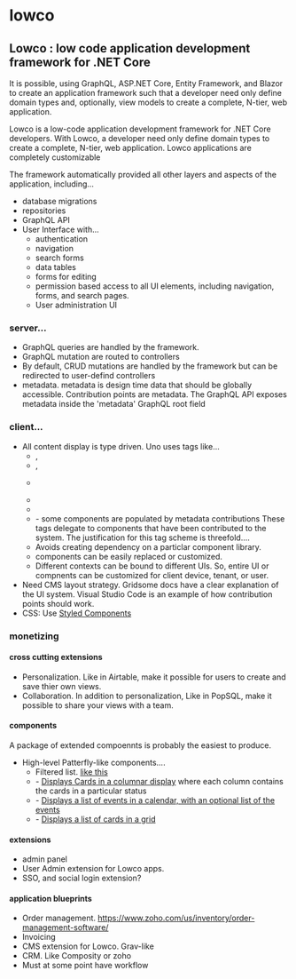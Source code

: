 ﻿# lowco 

## Lowco : low code application development framework for .NET Core
It is possible, using GraphQL, ASP.NET Core, Entity Framework, and Blazor to create an application framework such that 
a developer need only define domain types and, optionally, view models to create a complete, N-tier, web application.

Lowco is a low-code application development framework for .NET Core developers.
With Lowco, a developer need only define domain types to create a complete, N-tier, web application.
Lowco applications are completely customizable 

The framework automatically provided all other layers and aspects of the application, including...
- database migrations
- repositories
- GraphQL API 
- User Interface with...
	- authentication 
	- navigation 
	- search forms
	- data tables
	- forms for editing
	- permission based access to all UI elements, including navigation, forms, and search pages.
	- User administration UI

### server...
- GraphQL queries are handled by the framework.
- GraphQL mutation are routed to controllers
- By default, CRUD mutations are handled by the framework but can be redirected to user-defind controllers
- metadata.  metadata is design time data that should be globally accessible.
	Contribution points are metadata.
	The GraphQL API exposes metadata inside the 'metadata' GraphQL root field

### client...
- All content display is type driven.  Uno uses tags like...
	- <Label value="@customer.Name">, <Label value="@customer">
	- <Editor value="@model">, <Editor value="@customer.Name">
	- <Form value="@model.FirstName">
	- <Card value="@model">
	- <Datagrid value="@customerList">
	- <Navigation value="@mainMenuItems"> - some components are populated by metadata contributions
These tags delegate to components that have been contributed to the system.
The justification for this tag scheme is threefold....
	- Avoids creating dependency on a particlar component library.
	- components can be easily replaced or customized.
	- Different contexts can be bound to different UIs.
	So, entire UI or compnents can be customized for client device, tenant, or user.
- Need CMS layout strategy.  Gridsome docs have a clear explanation of the UI system.
Visual Studio Code is an example of how contribution points should work.
- CSS: Use [Styled Components](https://www.styled-components.com/)

### monetizing

#### cross cutting extensions
- Personalization. Like in Airtable, make it possible for users to create and save thier own views.   
- Collaboration.  In addition to personalization, Like in PopSQL, make it possible to share your views with a team. 

#### components
A package of extended compoennts is probably the easiest to produce.

- High-level Patterfly-like components....
	- Filtered list.  [like this](https://www.capterra.com/order-management-software/)
	- <Kanban value=""> - [Displays Cards in a columnar display](https://airtable.com/images/home/kanban_view.png) where each column contains the cards in a particular status
	- <Calendar value=""> - [Displays a list of events in a calendar, with an optional list of the events](https://airtable.com/images/home/calendar_view.png) 
	- <Gallery value=""> - [Displays a list of cards in a grid](https://airtable.com/images/home/gallery_view.png) 


#### extensions
- admin panel
- User Admin extension for Lowco apps.
- SSO, and social login extension?

#### application blueprints
- Order management. https://www.zoho.com/us/inventory/order-management-software/
- Invoicing
- CMS extension for Lowco.  Grav-like
- CRM.  Like Composity or zoho
- Must at some point have workflow 



